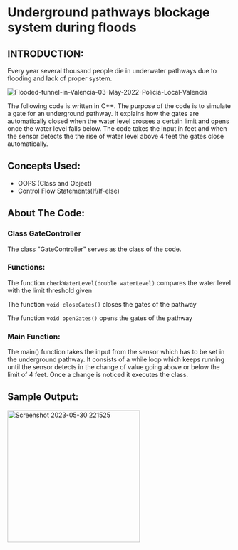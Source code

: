 # Underground pathways blockage system during floods

## INTRODUCTION:

Every year several thousand people die in underwater pathways due to flooding and lack of proper system.

![Flooded-tunnel-in-Valencia-03-May-2022-Policia-Local-Valencia](https://github.com/adhviksai/CSE-DA/assets/135026457/c8e2d25b-6a19-4f88-9f16-649fec726677)


The following code is written in C++. The purpose of the code is to simulate a gate for an underground pathway. It explains how the gates are automatically closed when the water level crosses a certain limit and opens once the water level falls below. The code takes the input in feet and when the sensor detects the the rise of water level above 4 feet the gates close automatically.

## Concepts Used:
* OOPS (Class and Object)
* Control Flow Statements(If/If-else)

## About The Code:
### Class GateController

The class "GateController" serves as the class of the code.

### Functions:
The function `checkWaterLevel(double waterLevel)` compares the water level with the limit threshold given

The function `void closeGates()` closes the gates of the pathway

The function `void openGates()` opens the gates of the pathway

### Main Function:
The main() function takes the input from the sensor which has to be set in the underground pathway. It consists of a while loop which keeps running until the sensor detects in the change of value going above or below the limit of 4 feet. Once a change is noticed it executes the class.

## Sample Output:
<img width="297" alt="Screenshot 2023-05-30 221525" src="https://github.com/adhviksai/CSE-DA/assets/135026457/ac0a4db4-01f5-4b04-bc4d-2b0a89c460e9">
